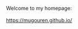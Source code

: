 Welcome to my homepage: 
<br><br><a href="https://mugouren.github.io/">https://mugouren.github.io/</a>
